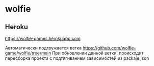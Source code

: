 # wolfie

## Heroku

https://wolfie-games.herokuapp.com

Автоматически подгружается ветка https://github.com/wolfie-game/wolfie/tree/main
При обновлении данной ветки, происходит пересборка проекта с подтягиванием зависимостей из packaje.json
